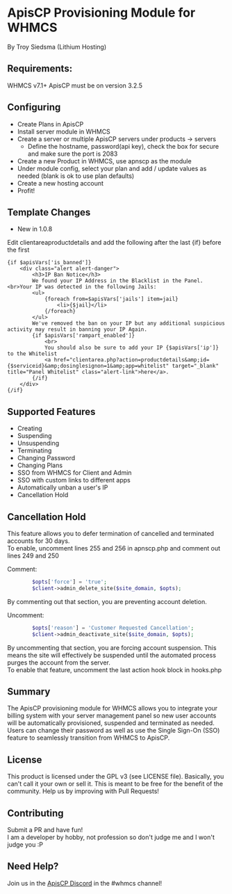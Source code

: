 # ApisCP Provisioning Module for WHMCS
By Troy Siedsma (Lithium Hosting)

## Requirements:
WHMCS v7.1+
ApisCP must be on version 3.2.5

## Configuring
- Create Plans in ApisCP
- Install server module in WHMCS
- Create a server or multiple ApisCP servers under products -> servers
  - Define the hostname, password(api key), check the box for secure and make sure the port is 2083 
- Create a new Product in WHMCS, use apnscp as the module
- Under module config, select your plan and add / update values as needed (blank is ok to use plan defaults)
- Create a new hosting account
- Profit!

## Template Changes
- New in 1.0.8 

Edit clientareaproductdetails and add the following after the last {if} before the first <div>
```smarty
{if $apisVars['is_banned']}
    <div class="alert alert-danger">
        <h3>IP Ban Notice</h3>
        We found your IP Address in the Blacklist in the Panel. <br>Your IP was detected in the following Jails:
        <ul>
            {foreach from=$apisVars['jails'] item=jail}
                <li>{$jail}</li>
            {/foreach}
        </ul>
        We've removed the ban on your IP but any additional suspicious activity may result in banning your IP Again.
        {if $apisVars['rampart_enabled']}
            <br>
            You should also be sure to add your IP {$apisVars['ip']} to the Whitelist
            <a href="clientarea.php?action=productdetails&amp;id={$serviceid}&amp;dosinglesignon=1&amp;app=whitelist" target="_blank" title="Panel Whitelist" class="alert-link">here</a>.
        {/if}
    </div>
{/if}
```


## Supported Features
- Creating
- Suspending
- Unsuspending
- Terminating
- Changing Password
- Changing Plans
- SSO from WHMCS for Client and Admin
- SSO with custom links to different apps
- Automatically unban a user's IP
- Cancellation Hold

## Cancellation Hold
This feature allows you to defer termination of cancelled and terminated accounts for 30 days.  
To enable, uncomment lines 255 and 256 in apnscp.php and comment out lines 249 and 250  
  
Comment:
```php
        $opts['force'] = 'true';
        $client->admin_delete_site($site_domain, $opts);
```
By commenting out that section, you are preventing account deletion.

Uncomment:
```php
        $opts['reason'] = 'Customer Requested Cancellation';
        $client->admin_deactivate_site($site_domain, $opts);
```
By uncommenting that section, you are forcing account suspension.  This means the site will effectively be suspended until the automated process purges the account from the server.  
To enable that feature, uncomment the last action hook block in hooks.php

## Summary
The ApisCP provisioning module for WHMCS allows you to integrate your billing system with your server management panel so new user accounts will be automatically provisioned, suspended and terminated as needed.  Users can change their password as well as use the Single Sign-On (SSO) feature to seamlessly transition from WHMCS to ApisCP.

## License
This product is licensed under the GPL v3 (see LICENSE file).  Basically, you can't call it your own or sell it.
This is meant to be free for the benefit of the community.  Help us by improving with Pull Requests!

## Contributing
Submit a PR and have fun!  
I am a developer by hobby, not profession so don't judge me and I won't judge you :P

## Need Help?
Join us in the [ApisCP Discord](https://discord.gg/5bQr3Dm) in the #whmcs channel!
